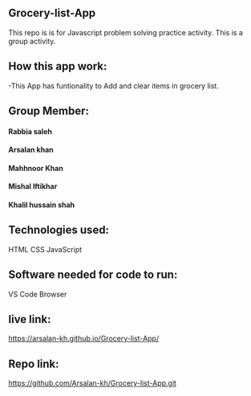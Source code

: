 ## Grocery-list-App
This repo is is for Javascript problem solving practice activity.
This is a group activity.
## How this app work:
-This App has funtionality to Add and clear items in grocery list.
## Group Member:
#### Rabbia saleh
#### Arsalan khan
#### Mahhnoor Khan
#### Mishal Iftikhar
#### Khalil hussain shah
## Technologies used:
HTML
CSS
JavaScript 
## Software needed for code to run:
VS Code
Browser
## live link:
https://arsalan-kh.github.io/Grocery-list-App/
## Repo link:
https://github.com/Arsalan-kh/Grocery-list-App.git
